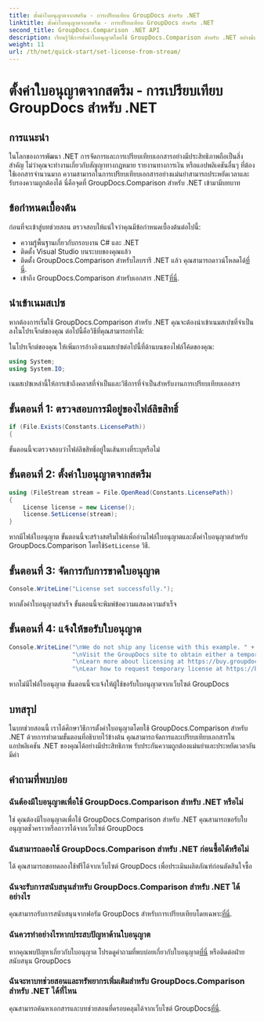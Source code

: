 ```yaml
---
title: ตั้งค่าใบอนุญาตจากสตรีม - การเปรียบเทียบ GroupDocs สำหรับ .NET
linktitle: ตั้งค่าใบอนุญาตจากสตรีม - การเปรียบเทียบ GroupDocs สำหรับ .NET
second_title: GroupDocs.Comparison .NET API
description: เรียนรู้วิธีการตั้งค่าใบอนุญาตโดยใช้ GroupDocs.Comparison สำหรับ .NET อย่างมีประสิทธิภาพ ตรวจสอบความถูกต้องของเอกสารและประหยัดเวลาด้วยบทช่วยสอนนี้
weight: 11
url: /th/net/quick-start/set-license-from-stream/
---
```


# ตั้งค่าใบอนุญาตจากสตรีม - การเปรียบเทียบ GroupDocs สำหรับ .NET

## การแนะนำ
ในโลกของการพัฒนา .NET การจัดการและการเปรียบเทียบเอกสารอย่างมีประสิทธิภาพถือเป็นสิ่งสำคัญ ไม่ว่าคุณจะทำงานเกี่ยวกับสัญญาทางกฎหมาย รายงานทางการเงิน หรือแอปพลิเคชันอื่นๆ ที่ต้องใช้เอกสารจำนวนมาก ความสามารถในการเปรียบเทียบเอกสารอย่างแม่นยำสามารถประหยัดเวลาและรับรองความถูกต้องได้ นี่คือจุดที่ GroupDocs.Comparison สำหรับ .NET เข้ามามีบทบาท 
## ข้อกำหนดเบื้องต้น
ก่อนที่จะเข้าสู่บทช่วยสอน ตรวจสอบให้แน่ใจว่าคุณมีข้อกำหนดเบื้องต้นต่อไปนี้:
- ความรู้พื้นฐานเกี่ยวกับกรอบงาน C# และ .NET
- ติดตั้ง Visual Studio บนระบบของคุณแล้ว
-  ติดตั้ง GroupDocs.Comparison สำหรับไลบรารี .NET แล้ว คุณสามารถดาวน์โหลดได้[ที่นี่](https://releases.groupdocs.com/comparison/net/).
-  เข้าถึง GroupDocs.Comparison สำหรับเอกสาร .NET[ที่นี่](https://tutorials.groupdocs.com/comparison/net/).

## นำเข้าเนมสเปซ
หากต้องการเริ่มใช้ GroupDocs.Comparison สำหรับ .NET คุณจะต้องนำเข้าเนมสเปซที่จำเป็นลงในโปรเจ็กต์ของคุณ ต่อไปนี้คือวิธีที่คุณสามารถทำได้:

ในโปรเจ็กต์ของคุณ ให้เพิ่มการอ้างอิงเนมสเปซต่อไปนี้ที่ด้านบนของไฟล์โค้ดของคุณ:
```csharp
using System;
using System.IO;
```
เนมสเปซเหล่านี้ให้การเข้าถึงคลาสที่จำเป็นและวิธีการที่จำเป็นสำหรับงานการเปรียบเทียบเอกสาร

## ขั้นตอนที่ 1: ตรวจสอบการมีอยู่ของไฟล์ลิขสิทธิ์
```csharp
if (File.Exists(Constants.LicensePath))
{
```
ขั้นตอนนี้จะตรวจสอบว่าไฟล์ลิขสิทธิ์อยู่ในเส้นทางที่ระบุหรือไม่
## ขั้นตอนที่ 2: ตั้งค่าใบอนุญาตจากสตรีม
```csharp
using (FileStream stream = File.OpenRead(Constants.LicensePath))
{
    License license = new License();
    license.SetLicense(stream);
}
```
 หากมีไฟล์ใบอนุญาต ขั้นตอนนี้จะสร้างสตรีมไฟล์เพื่ออ่านไฟล์ใบอนุญาตและตั้งค่าใบอนุญาตสำหรับ GroupDocs.Comparison โดยใช้`SetLicense` วิธี.
## ขั้นตอนที่ 3: จัดการกับการขาดใบอนุญาต
```csharp
Console.WriteLine("License set successfully.");
```
หากตั้งค่าใบอนุญาตสำเร็จ ขั้นตอนนี้จะพิมพ์ข้อความแสดงความสำเร็จ
## ขั้นตอนที่ 4: แจ้งให้ขอรับใบอนุญาต
```csharp
Console.WriteLine("\nWe do not ship any license with this example. " +
                  "\nVisit the GroupDocs site to obtain either a temporary or permanent license. " +
                  "\nLearn more about licensing at https://buy.groupdocs.com/faqs/licensing -
                  "\nLear how to request temporary license at https://buy.groupdocs.com/temporary-license");
```
หากไม่มีไฟล์ใบอนุญาต ขั้นตอนนี้จะแจ้งให้ผู้ใช้ขอรับใบอนุญาตจากเว็บไซต์ GroupDocs

## บทสรุป
ในบทช่วยสอนนี้ เราได้ศึกษาวิธีการตั้งค่าใบอนุญาตโดยใช้ GroupDocs.Comparison สำหรับ .NET ด้วยการทำตามขั้นตอนที่อธิบายไว้ข้างต้น คุณสามารถจัดการและเปรียบเทียบเอกสารในแอปพลิเคชัน .NET ของคุณได้อย่างมีประสิทธิภาพ รับประกันความถูกต้องแม่นยำและประหยัดเวลาอันมีค่า
## คำถามที่พบบ่อย
### ฉันต้องมีใบอนุญาตเพื่อใช้ GroupDocs.Comparison สำหรับ .NET หรือไม่
ใช่ คุณต้องมีใบอนุญาตเพื่อใช้ GroupDocs.Comparison สำหรับ .NET คุณสามารถขอรับใบอนุญาตชั่วคราวหรือถาวรได้จากเว็บไซต์ GroupDocs
### ฉันสามารถลองใช้ GroupDocs.Comparison สำหรับ .NET ก่อนซื้อได้หรือไม่
ได้ คุณสามารถขอทดลองใช้ฟรีได้จากเว็บไซต์ GroupDocs เพื่อประเมินผลิตภัณฑ์ก่อนตัดสินใจซื้อ
### ฉันจะรับการสนับสนุนสำหรับ GroupDocs.Comparison สำหรับ .NET ได้อย่างไร
 คุณสามารถรับการสนับสนุนจากฟอรัม GroupDocs สำหรับการเปรียบเทียบโดยเฉพาะ[ที่นี่](https://forum.groupdocs.com/c/comparison/12).
### ฉันควรทำอย่างไรหากประสบปัญหาด้านใบอนุญาต
 หากคุณพบปัญหาเกี่ยวกับใบอนุญาต โปรดดูคำถามที่พบบ่อยเกี่ยวกับใบอนุญาต[ที่นี่](https://purchase.groupdocs.com/faqs/licensing) หรือติดต่อฝ่ายสนับสนุน GroupDocs
### ฉันจะหาบทช่วยสอนและทรัพยากรเพิ่มเติมสำหรับ GroupDocs.Comparison สำหรับ .NET ได้ที่ไหน
 คุณสามารถค้นหาเอกสารและบทช่วยสอนที่ครอบคลุมได้จากเว็บไซต์ GroupDocs[ที่นี่](https://tutorials.groupdocs.com/comparison/net/).